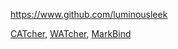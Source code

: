 
<!-- Give link to your github home page -->
<span id="github">https://www.github.com/luminousleek</span>

<!-- Give your internal and external projects related to the module -->
<span id="projects">[CATcher](https://github.com/CATcher-org/CATcher), [WATcher](https://github.com/CATcher-org/WATcher), [MarkBind](https://github.com/MarkBind/markbind)</span>
